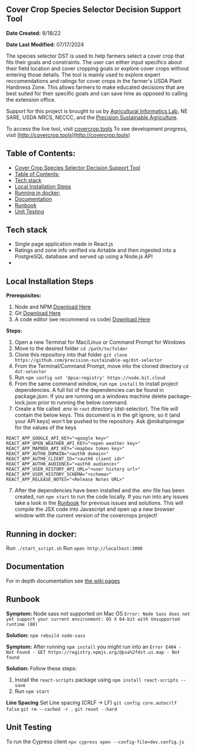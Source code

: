 ## Cover Crop Species Selector Decision Support Tool

**Date Created:** 8/18/22

**Date Last Modified:** 07/17/2024

The species selector DST is used to help farmers select a cover crop that fits their goals and constraints. The user can either input specifics about their field location and cover cropping goals or explore cover crops without entering those details. The tool is mainly used to explore expert reccomendations and ratings for cover crops in the farmer's USDA Plant Hardiness Zone. This allows farmers to make educated decisions that are best suited for their specific goals and can save time as opposed to calling the extension office.

Support for this project is brought to us by [Agricultural Informatics Lab](https://sudokita.com), NE SARE, USDA NRCS, NECCC, and the [Precision Sustainable Agriculture](http://precisionsustainableag.org).

To access the live tool, visit [covercrop.tools](http://covercrop.tools)
To see development progress, visit [http://covercrop.tools](http://covercrop.tools)

## Table of Contents:

- [Cover Crop Species Selector Decision Support Tool](#cover-crop-species-selector-decision-support-tool)
- [Table of Contents:](#table-of-contents)
- [Tech stack](#tech-stack)
- [Local Installation Steps](#local-installation-steps)
- [Running in docker:](#running-in-docker)
- [Documentation](#documentation)
- [Runbook](#runbook)
- [Unit Testing](#unit-testing)

## Tech stack

- Single page application made in React.js
- Ratings and zone info verified via Airtable and then ingested into a PostgreSQL database and served up using a Node.js API
- 

## Local Installation Steps

**Prerequisites:**

1. Node and NPM [Download Here](https://nodejs.org/en/download/)
2. Git [Download Here](https://git-scm.com/book/en/v2/Getting-Started-Installing-Git)
3. A code editor (we recommend vs code) [Download Here](https://code.visualstudio.com/docs/setup/setup-overview)

**Steps:**

1. Open a new Terminal for Mac/Linux or Command Prompt for Windows
2. Move to the desired folder `cd /path/to/folder`
3. Clone this repository into that folder `git clone https://github.com/precision-sustainable-ag/dst-selector`
4. From the Terminal/Command Prompt, move into the cloned directory `cd dst-selector`
5. Run `npm config set '@psa:registry' https://node.bit.cloud`
6. From the same command window, run `npm install` to install project dependencies. A full list of the dependencies can be found in package.json. If you are running on a windows machine delete package-lock.json prior to running the below command.
7. Create a file called .env in `root` directory (dst-selector). The file will contain the below keys. This document is in the git ignore, so it (and your API keys) won't be pushed to the repository. Ask @mikahpinegar for the values of the keys

```
REACT_APP_GOOGLE_API_KEY="<google key>"
REACT_APP_OPEN_WEATHER_API_KEY="<open weather key>"
REACT_APP_MAPBOX_API_KEY="<mapbox token key>"
REACT_APP_AUTH0_DOMAIN="<auth0 domain>"
REACT_APP_AUTH0_CLIENT_ID="<auth0 client id>"
REACT_APP_AUTH0_AUDIENCE="<auth0 audience>"
REACT_APP_USER_HISTORY_API_URL="<user history url>"
REACT_APP_USER_HISTORY_SCHEMA="<schema>"
REACT_APP_RELEASE_NOTES="<Release Notes URL>"
```

7. After the dependencies have been installed and the .env file has been created, run `npm start` to run the code locally. If you run into any issues take a look in the [Runbook](#runbook) for previous issues and solutions. This will compile the JSX code into Javascript and open up a new browser window with the current version of the covercrops project!

## Running in docker:

Run `./start_script.sh`
Run `open http://localhost:3000`

## Documentation

For in depth documentation see [the wiki pages](https://precision-sustainable-ag.atlassian.net/wiki/spaces/DST/pages/156500002/Species+Selector)

## Runbook

**Symptom:**
Node sass not supported on Mac OS `Error: Node Sass does not yet support your current environment: OS X 64-bit with Unsupported runtime (88)`

**Solution:**
`npm rebuild node-sass`

**Symptom:**
After running `npm install` you might run into an `Error E404 - Not Found - GET https://registry.npmjs.org/@psa%2fdst.ui.map - Not found`

**Solution:**
Follow these steps:
1. Install the `react-scripts` package using `npm install react-scripts --save`
2. Run  `npm start`

**Line Spacing**
Set Line spacing (CRLF -> LF)
`git config core.autocrlf false`
`git rm --cached -r .`
`git reset --hard`

## Unit Testing
To run the Cypress client
`npx cypress open --config-file=dev.config.js`



